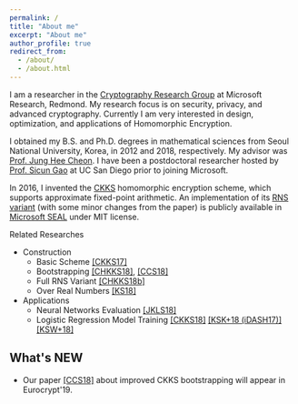 ```yaml
---
permalink: /
title: "About me"
excerpt: "About me"
author_profile: true
redirect_from: 
  - /about/
  - /about.html
---
```


I am a researcher in the [Cryptography Research Group](https://www.microsoft.com/en-us/research/group/cryptography-research/) at Microsoft Research, Redmond.
My research focus is on security, privacy, and advanced cryptography. Currently I am very interested in design, optimization, and applications of Homomorphic Encryption.

I obtained my B.S. and Ph.D. degrees in mathematical sciences from Seoul National University, Korea, in 2012 and 2018, respectively. My advisor was [Prof. Jung Hee Cheon](http://www.math.snu.ac.kr/~jhcheon/xe2/).
I have been a postdoctoral researcher hosted by [Prof. Sicun Gao](https://scungao.github.io) at UC San Diego prior to joining Microsoft.

In 2016, I invented the [CKKS](https://yongsoosong.github.io/files/papers/HEAAN.pdf) homomorphic encryption scheme, which supports approximate fixed-point arithmetic.
An implementation of its [RNS variant](https://yongsoosong.github.io/files/papers/RNS.pdf) (with some minor changes from the paper) is publicly available in [Microsoft SEAL](https://www.microsoft.com/en-us/research/project/microsoft-seal/) under MIT license.

Related Researches
  * Construction
    * Basic Scheme [[CKKS17]](https://yongsoosong.github.io/files/papers/HEAAN.pdf)
    * Bootstrapping [[CHKKS18]](https://yongsoosong.github.io/files/papers/HEAAN_boot.pdf), [[CCS18]](https://eprint.iacr.org/2018/1043)
    * Full RNS Variant [[CHKKS18b]](https://yongsoosong.github.io/files/papers/RNS.pdf)
    * Over Real Numbers [[KS18]](https://yongsoosong.github.io/files/papers/HEAAN_real.pdf)
  * Applications
    * Neural Networks Evaluation [[JKLS18]](https://yongsoosong.github.io/files/papers/matrix.pdf)
    * Logistic Regression Model Training [[CKKS18]](https://yongsoosong.github.io/files/papers/ensemble.pdf) [[KSK+18 (iDASH17)]](https://yongsoosong.github.io/files/papers/idash17.pdf) [[KSW+18]](https://yongsoosong.github.io/files/papers/HELR.pdf)

## What's NEW
  * Our paper [[CCS18]](https://eprint.iacr.org/2018/1043) about improved CKKS bootstrapping will appear in Eurocrypt'19.
